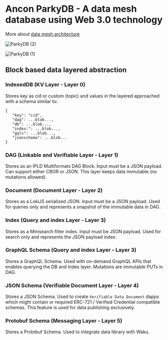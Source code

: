 # Ancon ParkyDB - A data mesh database using Web 3.0 technology 

More about [data mesh architecture](https://www.datamesh-architecture.com/) 

![ParkyDB (2)](https://user-images.githubusercontent.com/1248071/159067543-a3afb7dd-c3e0-45f8-be96-9ff20083f488.png)

![ParkyDB (1)](https://user-images.githubusercontent.com/1248071/159067544-593fa50f-9125-4266-9b08-c58f44bd7d5c.png)

## Block based data layered abstraction

### IndexedDB (KV Layer - Layer 0)

Stores key as cid or custom (topic) and values in the layered approached with a schema similar to:

```
{
   "key": "cid",
   "dag": ...blob...,
   "db": ...blob...,
   "index:": ...blob...,
   "gqls": ...blob...,
   "jsonschema": ...blob...
}
```

### DAG  (Linkable and Verifiable Layer - Layer 1)  

Stores as an IPLD Multiformats DAG Block. Input must be a JSON payload. Can support either CBOR or JSON. This layer keeps data immutable (no mutations allowed).

### Document (Document Layer - Layer 2) 

Stores as a LokiJS serialized JSON. Input must be a JSON payload. Used for queries only and represents a snapshot of the immutable data in DAG.

### Index (Query and index Layer - Layer 3)  

Stores as a Minisearch filter index. Input must be JSON payload. Used for search only and represents the JSON payload index.

### GraphQL Schema (Query and index Layer - Layer 3)  

Stores a GraphQL Schema. Used with on-demand GraphQL APIs that enables querying the DB and Index layer. Mutations are immutable PUTs in DAG.

### JSON Schema (Verifiable Document Layer - Layer 4)

Stores a JSON Schema. Used to create `Verifiable Data Document`  dapps which  might contain or required ERC-721 / Verified Credential compatible schemas. This feature is used for data publishing exclusively.

### Protobuf Schema (Messaging Layer - Layer 5)

Stores a Protobuf Schema. Used to integrate data library with Waku.

